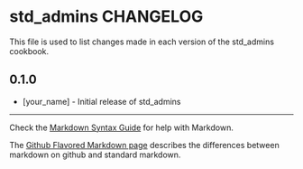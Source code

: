 # std_admins CHANGELOG

This file is used to list changes made in each version of the std_admins cookbook.

## 0.1.0
- [your_name] - Initial release of std_admins

- - -
Check the [Markdown Syntax Guide](http://daringfireball.net/projects/markdown/syntax) for help with Markdown.

The [Github Flavored Markdown page](http://github.github.com/github-flavored-markdown/) describes the differences between markdown on github and standard markdown.
